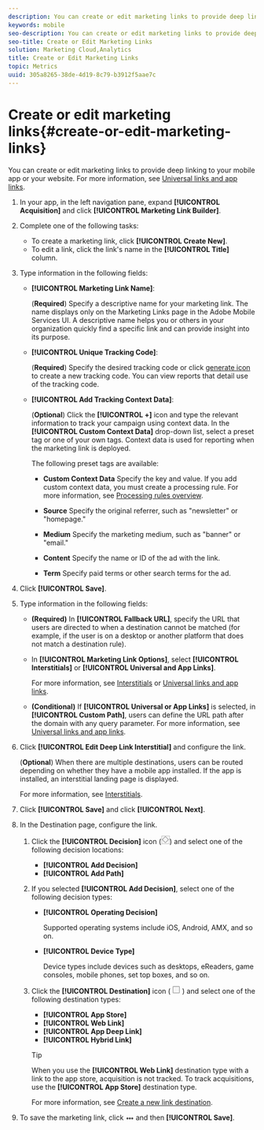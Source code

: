 ```yaml
---
description: You can create or edit marketing links to provide deep linking into your mobile app or your website.
keywords: mobile
seo-description: You can create or edit marketing links to provide deep linking into your mobile app or your website.
seo-title: Create or Edit Marketing Links
solution: Marketing Cloud,Analytics
title: Create or Edit Marketing Links
topic: Metrics
uuid: 305a8265-38de-4d19-8c79-b3912f5aae7c
---
```


# Create or edit marketing links{#create-or-edit-marketing-links}

You can create or edit marketing links to provide deep linking to your mobile app or your website. For more information, see [Universal links and app links](/help/using/c-manage-app-settings/c-mob-confg-app/c-universal-app-links.md).

1. In your app, in the left navigation pane, expand **[!UICONTROL Acquisition]** and click **[!UICONTROL Marketing Link Builder]**.
1. Complete one of the following tasks:

    * To create a marketing link, click **[!UICONTROL Create New]**.
    * To edit a link, click the link's name in the **[!UICONTROL Title]** column.

1. Type information in the following fields:

    * **[!UICONTROL Marketing Link Name]**:

      (**Required**) Specify a descriptive name for your marketing link. The name displays only on the Marketing Links page in the Adobe Mobile Services UI. A descriptive name helps you or others in your organization quickly find a specific link and can provide insight into its purpose.

    * **[!UICONTROL Unique Tracking Code]**:

      (**Required**) Specify the desired tracking code or click [generate icon](assets/icon_generate.png) to create a new tracking code. You can view reports that detail use of the tracking code.

    * **[!UICONTROL Add Tracking Context Data]**:

      (**Optional**) Click the **[!UICONTROL +]** icon and type the relevant information to track your campaign using context data. In the **[!UICONTROL Custom Context Data]** drop-down list, select a preset tag or one of your own tags. Context data is used for reporting when the marketing link is deployed.

      The following preset tags are available:

      * **Custom Context Data**
        Specify the key and value. If you add custom context data, you must create a processing rule. For more information, see [Processing rules overview](https://docs.adobe.com/content/help/en/analytics/admin/admin-tools/processing-rules/processing-rules.html).

      * **Source**
        Specify the original referrer, such as "newsletter" or "homepage."

      * **Medium**
        Specify the marketing medium, such as "banner" or "email."

      * **Content**
        Specify the name or ID of the ad with the link.

      * **Term**
        Specify paid terms or other search terms for the ad.
1. Click **[!UICONTROL Save]**.
1. Type information in the following fields:

    * **(Required)** In **[!UICONTROL Fallback URL]**, specify the URL that users are directed to when a destination cannot be matched (for example, if the user is on a desktop or another platform that does not match a destination rule).
    * In **[!UICONTROL Marketing Link Options]**, select **[!UICONTROL Interstitials]** or **[!UICONTROL Universal and App Links]**.

      For more information, see [Interstitials](/help/using/acquisition-main/c-marketing-links-builder/t-create-edit-adobe-links/t-interstitials.md) or [Universal links and app links](/help/using/c-manage-app-settings/c-mob-confg-app/c-universal-app-links.md).

    * **(Conditional)** If **[!UICONTROL Universal or App Links]** is selected, in **[!UICONTROL Custom Path]**, users can define the URL path after the domain with any query parameter. For more information, see [Universal links and app links](/help/using/c-manage-app-settings/c-mob-confg-app/c-universal-app-links.md).

1. Click **[!UICONTROL Edit Deep Link Interstitial]** and configure the link.

   (**Optional**) When there are multiple destinations, users can be routed depending on whether they have a mobile app installed. If the app is installed, an interstitial landing page is displayed.

   For more information, see [Interstitials](/help/using/acquisition-main/c-marketing-links-builder/t-create-edit-adobe-links/t-interstitials.md). 

1. Click **[!UICONTROL Save]** and click **[!UICONTROL Next]**.
1. In the Destination page, configure the link.

   1. Click the **[!UICONTROL Decision]** icon (![decision icon](assets/icon_decision.png)) and select one of the following decision locations:

      * **[!UICONTROL Add Decision]**
      * **[!UICONTROL Add Path]**

   1. If you selected **[!UICONTROL Add Decision]**, select one of the following decision types:

      * **[!UICONTROL Operating Decision]**

        Supported operating systems include iOS, Android, AMX, and so on. 

      * **[!UICONTROL Device Type]**

        Device types include devices such as desktops, eReaders, game consoles, mobile phones, set top boxes, and so on.

   1. Click the **[!UICONTROL Destination]** icon ( ![square icon](assets/icon_square.png) ) and select one of the following destination types:

      * **[!UICONTROL App Store]**
      * **[!UICONTROL Web Link]**
      * **[!UICONTROL App Deep Link]**
      * **[!UICONTROL Hybrid Link]**

      >[!TIP]
      >
      >When you use the **[!UICONTROL Web Link]** destination type with a link to the app store, acquisition is not tracked. To track acquisitions, use the **[!UICONTROL App Store]** destination type.

      For more information, see [Create a new link destination](/help/using/acquisition-main/c-manage-link-destinations/t-create-new-app-deep-link-destination.md).

1. To save the marketing link, click ![elipses](assets/icon_elipses.png) and then **[!UICONTROL Save]**.
